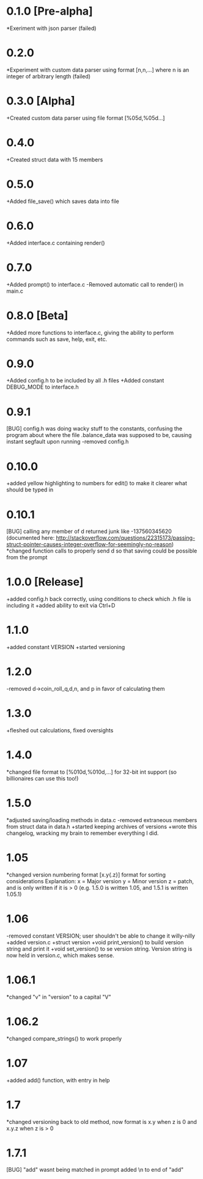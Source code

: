 # 0.1.0 [Pre-alpha]

  *Exeriment with json parser (failed)

# 0.2.0

  *Experiment with custom data parser using format [n,n,...] where n is an integer of arbitrary length (failed)

# 0.3.0 [Alpha]

  +Created custom data parser using file format [%05d,%05d...]

# 0.4.0

  +Created struct data with 15 members

# 0.5.0

  +Added file_save() which saves data into file

# 0.6.0

  +Added interface.c containing render()

# 0.7.0

  +Added prompt() to interface.c
  -Removed automatic call to render() in main.c

# 0.8.0 [Beta]

  +Added more functions to interface.c, giving the ability to perform commands such as save, help, exit, etc.

# 0.9.0

  +Added config.h to be included by all .h files
  +Added constant DEBUG_MODE to interface.h

# 0.9.1

  [BUG] config.h was doing wacky stuff to the constants, confusing the program about where the file .balance_data was supposed to be, causing instant segfault upon running
  -removed config.h

# 0.10.0

  +added yellow highlighting to numbers for edit() to make it clearer what should be typed in

# 0.10.1

  [BUG] calling any member of d returned junk like -137560345620 (documented here: http://stackoverflow.com/questions/22315173/passing-struct-pointer-causes-integer-overflow-for-seemingly-no-reason)
  *changed function calls to properly send d so that saving could be possible from the prompt

# 1.0.0 [Release]

  +added config.h back correctly, using conditions to check which .h file is including it
  +added ability to exit via Ctrl+D

# 1.1.0

  +added constant VERSION
  +started versioning

# 1.2.0

  -removed d->coin_roll_q,d,n, and p in favor of calculating them

# 1.3.0

  +fleshed out calculations, fixed oversights

# 1.4.0

  *changed file format to [%010d,%010d,...] for 32-bit int support (so billionaires can use this too!)

# 1.5.0

  *adjusted saving/loading methods in data.c
  -removed extraneous members from struct data in data.h
  +started keeping archives of versions
  +wrote this changelog, wracking my brain to remember everything I did.

# 1.05

  *changed version numbering format [x.y{.z}] format for sorting considerations
    Explanation:
      x = Major version
      y = Minor version
      z = patch, and is only written if it is > 0 (e.g. 1.5.0 is written 1.05, and 1.5.1 is written 1.05.1)

# 1.06

  -removed constant VERSION; user shouldn't be able to change it willy-nilly
  +added version.c
    +struct version
    +void print_version() to build version string and print it
    +void set_version() to se version string. Version string is now held in version.c, which makes sense.

# 1.06.1

  *changed "v" in "version" to a capital "V"

# 1.06.2

  *changed compare_strings() to work properly

# 1.07

  +added add() function, with entry in help

# 1.7

  *changed versioning back to old method, now format is
    x.y when z is 0 and
    x.y.z when z is > 0

# 1.7.1

  [BUG] "add" wasnt being matched in prompt
    added \n to end of "add"

